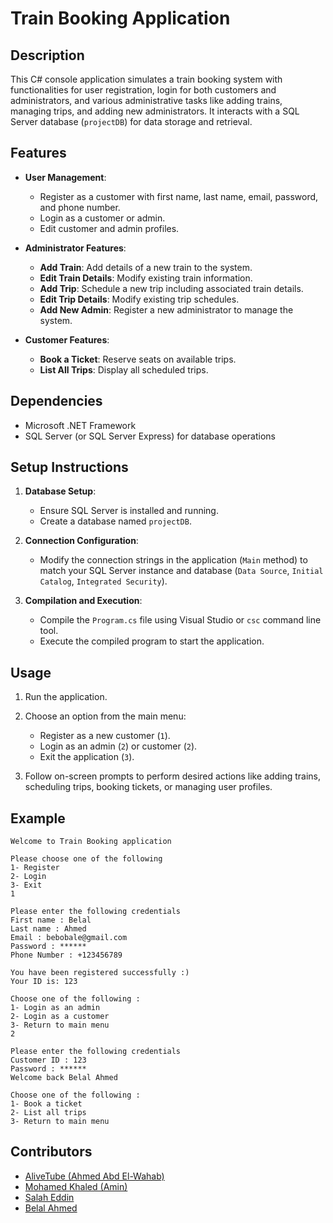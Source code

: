 # Train Booking Application

## Description
This C# console application simulates a train booking system with functionalities for user registration, login for both customers and administrators, and various administrative tasks like adding trains, managing trips, and adding new administrators. It interacts with a SQL Server database (`projectDB`) for data storage and retrieval.

## Features
- **User Management**:
  - Register as a customer with first name, last name, email, password, and phone number.
  - Login as a customer or admin.
  - Edit customer and admin profiles.

- **Administrator Features**:
  - **Add Train**: Add details of a new train to the system.
  - **Edit Train Details**: Modify existing train information.
  - **Add Trip**: Schedule a new trip including associated train details.
  - **Edit Trip Details**: Modify existing trip schedules.
  - **Add New Admin**: Register a new administrator to manage the system.

- **Customer Features**:
  - **Book a Ticket**: Reserve seats on available trips.
  - **List All Trips**: Display all scheduled trips.

## Dependencies
- Microsoft .NET Framework
- SQL Server (or SQL Server Express) for database operations

## Setup Instructions
1. **Database Setup**:
   - Ensure SQL Server is installed and running.
   - Create a database named `projectDB`.

2. **Connection Configuration**:
   - Modify the connection strings in the application (`Main` method) to match your SQL Server instance and database (`Data Source`, `Initial Catalog`, `Integrated Security`).

3. **Compilation and Execution**:
   - Compile the `Program.cs` file using Visual Studio or `csc` command line tool.
   - Execute the compiled program to start the application.

## Usage
1. Run the application.
2. Choose an option from the main menu:
   - Register as a new customer (`1`).
   - Login as an admin (`2`) or customer (`2`).
   - Exit the application (`3`).

3. Follow on-screen prompts to perform desired actions like adding trains, scheduling trips, booking tickets, or managing user profiles.

## Example
```
Welcome to Train Booking application 

Please choose one of the following
1- Register
2- Login
3- Exit
1

Please enter the following credentials
First name : Belal
Last name : Ahmed
Email : bebobale@gmail.com
Password : ******
Phone Number : +123456789

You have been registered successfully :)
Your ID is: 123

Choose one of the following :
1- Login as an admin
2- Login as a customer
3- Return to main menu
2

Please enter the following credentials
Customer ID : 123
Password : ******
Welcome back Belal Ahmed

Choose one of the following :
1- Book a ticket
2- List all trips
3- Return to main menu
```

## Contributors
- [AliveTube (Ahmed Abd El-Wahab)](https://github.com/AliveTube)
- [Mohamed Khaled (Amin)](https://github.com/emailam)
- [Salah Eddin](https://github.com/Salah2Eddin)
- [Belal Ahmed](https://github.com/beboDbale)
